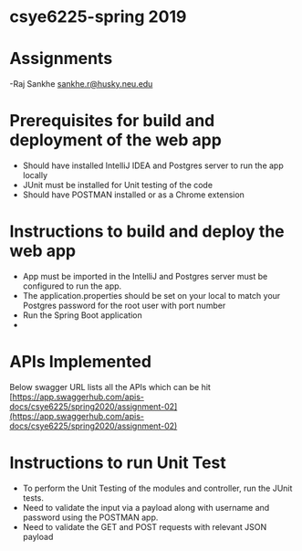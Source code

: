 # csye6225-spring 2019
# Assignments
-Raj Sankhe  sankhe.r@husky.neu.edu 

# Prerequisites for build and deployment of the web app
- Should have installed IntelliJ IDEA and Postgres server to run the app locally
- JUnit must be installed for Unit testing of the code
- Should have POSTMAN installed or as a Chrome extension

# Instructions to build and deploy the web app
- App must be imported in the IntelliJ and Postgres server must be configured to run the app.
- The application.properties should be set on your local to match your Postgres password for the root user with port number
- Run the Spring Boot application
- 
# APIs Implemented
Below swagger URL lists all the APIs which can be hit
[https://app.swaggerhub.com/apis-docs/csye6225/spring2020/assignment-02](https://app.swaggerhub.com/apis-docs/csye6225/spring2020/assignment-02)

# Instructions to run Unit Test
- To perform the Unit Testing of the modules and controller, run the JUnit tests.
- Need to validate the input via a payload along with username and password using the POSTMAN app.
- Need to validate the GET and POST requests with relevant JSON payload


